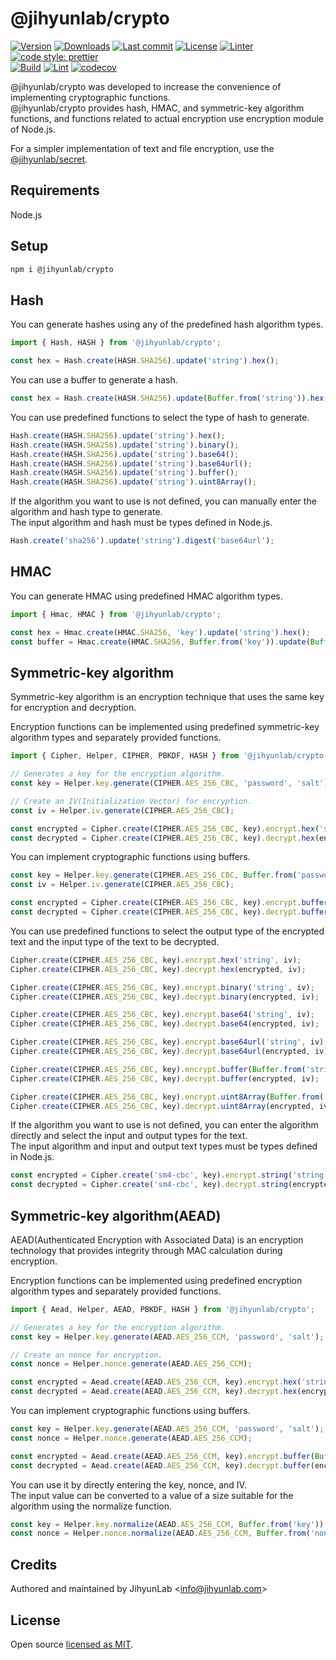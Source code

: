 # @jihyunlab/crypto

[![Version](https://img.shields.io/npm/v/@jihyunlab/crypto.svg?style=flat-square)](https://www.npmjs.com/package/@jihyunlab/crypto?activeTab=versions) [![Downloads](https://img.shields.io/npm/dt/@jihyunlab/crypto.svg?style=flat-square)](https://www.npmjs.com/package/@jihyunlab/crypto) [![Last commit](https://img.shields.io/github/last-commit/jihyunlab/crypto.svg?style=flat-square)](https://github.com/jihyunlab/crypto/graphs/commit-activity) [![License](https://img.shields.io/github/license/jihyunlab/crypto.svg?style=flat-square)](https://github.com/jihyunlab/crypto/blob/master/LICENSE) [![Linter](https://img.shields.io/badge/linter-eslint-blue?style=flat-square)](https://eslint.org) [![code style: prettier](https://img.shields.io/badge/code_style-prettier-ff69b4.svg?style=flat-square)](https://github.com/prettier/prettier)\
[![Build](https://github.com/jihyunlab/crypto/actions/workflows/build.yml/badge.svg)](https://github.com/jihyunlab/crypto/actions/workflows/build.yml) [![Lint](https://github.com/jihyunlab/crypto/actions/workflows/lint.yml/badge.svg)](https://github.com/jihyunlab/crypto/actions/workflows/lint.yml) [![codecov](https://codecov.io/gh/jihyunlab/crypto/graph/badge.svg?token=UW73ZNZY03)](https://codecov.io/gh/jihyunlab/crypto)

@jihyunlab/crypto was developed to increase the convenience of implementing cryptographic functions.\
@jihyunlab/crypto provides hash, HMAC, and symmetric-key algorithm functions, and functions related to actual encryption use encryption module of Node.js.

For a simpler implementation of text and file encryption, use the [@jihyunlab/secret](https://www.npmjs.com/package/@jihyunlab/secret).

## Requirements

Node.js

## Setup

```bash
npm i @jihyunlab/crypto
```

## Hash

You can generate hashes using any of the predefined hash algorithm types.

```javascript
import { Hash, HASH } from '@jihyunlab/crypto';

const hex = Hash.create(HASH.SHA256).update('string').hex();
```

You can use a buffer to generate a hash.

```javascript
const hex = Hash.create(HASH.SHA256).update(Buffer.from('string')).hex();
```

You can use predefined functions to select the type of hash to generate.

```javascript
Hash.create(HASH.SHA256).update('string').hex();
Hash.create(HASH.SHA256).update('string').binary();
Hash.create(HASH.SHA256).update('string').base64();
Hash.create(HASH.SHA256).update('string').base64url();
Hash.create(HASH.SHA256).update('string').buffer();
Hash.create(HASH.SHA256).update('string').uint8Array();
```

If the algorithm you want to use is not defined, you can manually enter the algorithm and hash type to generate.\
The input algorithm and hash must be types defined in Node.js.

```javascript
Hash.create('sha256').update('string').digest('base64url');
```

## HMAC

You can generate HMAC using predefined HMAC algorithm types.

```javascript
import { Hmac, HMAC } from '@jihyunlab/crypto';

const hex = Hmac.create(HMAC.SHA256, 'key').update('string').hex();
const buffer = Hmac.create(HMAC.SHA256, Buffer.from('key')).update(Buffer.from('string')).buffer();
```

## Symmetric-key algorithm

Symmetric-key algorithm is an encryption technique that uses the same key for encryption and decryption.

Encryption functions can be implemented using predefined symmetric-key algorithm types and separately provided functions.

```javascript
import { Cipher, Helper, CIPHER, PBKDF, HASH } from '@jihyunlab/crypto';

// Generates a key for the encryption algorithm.
const key = Helper.key.generate(CIPHER.AES_256_CBC, 'password', 'salt');

// Create an IV(Initialization Vector) for encryption.
const iv = Helper.iv.generate(CIPHER.AES_256_CBC);

const encrypted = Cipher.create(CIPHER.AES_256_CBC, key).encrypt.hex('string', iv);
const decrypted = Cipher.create(CIPHER.AES_256_CBC, key).decrypt.hex(encrypted, iv);
```

You can implement cryptographic functions using buffers.

```javascript
const key = Helper.key.generate(CIPHER.AES_256_CBC, Buffer.from('password'), Buffer.from('salt'));
const iv = Helper.iv.generate(CIPHER.AES_256_CBC);

const encrypted = Cipher.create(CIPHER.AES_256_CBC, key).encrypt.buffer(Buffer.from('string'), iv);
const decrypted = Cipher.create(CIPHER.AES_256_CBC, key).decrypt.buffer(encrypted, iv);
```

You can use predefined functions to select the output type of the encrypted text and the input type of the text to be decrypted.

```javascript
Cipher.create(CIPHER.AES_256_CBC, key).encrypt.hex('string', iv);
Cipher.create(CIPHER.AES_256_CBC, key).decrypt.hex(encrypted, iv);

Cipher.create(CIPHER.AES_256_CBC, key).encrypt.binary('string', iv);
Cipher.create(CIPHER.AES_256_CBC, key).decrypt.binary(encrypted, iv);

Cipher.create(CIPHER.AES_256_CBC, key).encrypt.base64('string', iv);
Cipher.create(CIPHER.AES_256_CBC, key).decrypt.base64(encrypted, iv);

Cipher.create(CIPHER.AES_256_CBC, key).encrypt.base64url('string', iv);
Cipher.create(CIPHER.AES_256_CBC, key).decrypt.base64url(encrypted, iv);

Cipher.create(CIPHER.AES_256_CBC, key).encrypt.buffer(Buffer.from('string'), iv);
Cipher.create(CIPHER.AES_256_CBC, key).decrypt.buffer(encrypted, iv);

Cipher.create(CIPHER.AES_256_CBC, key).encrypt.uint8Array(Buffer.from('string'), iv);
Cipher.create(CIPHER.AES_256_CBC, key).decrypt.uint8Array(encrypted, iv);
```

If the algorithm you want to use is not defined, you can enter the algorithm directly and select the input and output types for the text.\
The input algorithm and input and output text types must be types defined in Node.js.

```javascript
const encrypted = Cipher.create('sm4-cbc', key).encrypt.string('string', iv, 'utf8', 'base64url');
const decrypted = Cipher.create('sm4-cbc', key).decrypt.string(encrypted, iv, 'base64url', 'utf8');
```

## Symmetric-key algorithm(AEAD)

AEAD(Authenticated Encryption with Associated Data) is an encryption technology that provides integrity through MAC calculation during encryption.

Encryption functions can be implemented using predefined encryption algorithm types and separately provided functions.

```javascript
import { Aead, Helper, AEAD, PBKDF, HASH } from '@jihyunlab/crypto';

// Generates a key for the encryption algorithm.
const key = Helper.key.generate(AEAD.AES_256_CCM, 'password', 'salt');

// Create an nonce for encryption.
const nonce = Helper.nonce.generate(AEAD.AES_256_CCM);

const encrypted = Aead.create(AEAD.AES_256_CCM, key).encrypt.hex('string', nonce);
const decrypted = Aead.create(AEAD.AES_256_CCM, key).decrypt.hex(encrypted.text, encrypted.tag, nonce);
```

You can implement cryptographic functions using buffers.

```javascript
const key = Helper.key.generate(AEAD.AES_256_CCM, 'password', 'salt');
const nonce = Helper.nonce.generate(AEAD.AES_256_CCM);

const encrypted = Aead.create(AEAD.AES_256_CCM, key).encrypt.buffer(Buffer.from('string'), nonce);
const decrypted = Aead.create(AEAD.AES_256_CCM, key).decrypt.buffer(encrypted.text, encrypted.tag, nonce);
```

You can use it by directly entering the key, nonce, and IV.\
The input value can be converted to a value of a size suitable for the algorithm using the normalize function.

```javascript
const key = Helper.key.normalize(AEAD.AES_256_CCM, Buffer.from('key'));
const nonce = Helper.nonce.normalize(AEAD.AES_256_CCM, Buffer.from('nonce'));
```

## Credits

Authored and maintained by JihyunLab <<info@jihyunlab.com>>

## License

Open source [licensed as MIT](https://github.com/jihyunlab/crypto/blob/master/LICENSE).
